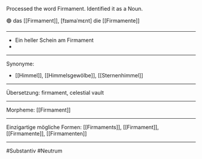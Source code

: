 Processed the word Firmament. Identified it as a Noun.

🟢 das [[Firmament]], [fɪʁmaˈmɛnt]
die [[Firmamente]]

---
- Ein heller Schein am Firmament
- 

---
Synonyme: 
- [[Himmel]], [[Himmelsgewölbe]], [[Sternenhimmel]]

---
Übersetzung: firmament, celestial vault

---
Morpheme:
[[Firmament]]

---
Einzigartige mögliche Formen: [[Firmaments]], [[Firmament]], [[Firmamente]], [[Firmamenten]]

---
#Substantiv #Neutrum